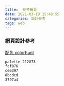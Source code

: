 ```yaml
---
title:  參考網頁
date: 2021-03-18 15:48:55
categories: 設計參考
tags: web
---
```


### 網頁設計參考

[配色 colorhunt](https://colorhunt.co/)
``` bash
palette 212873
fcf876
cee397
8bcdcd
3797a4
```
